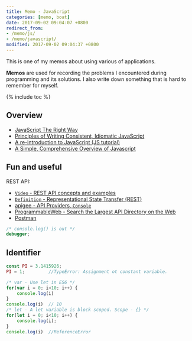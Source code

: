 ```yaml
---
title: Memo - JavaScript
categories: [memo, boat]
date: 2017-09-02 09:04:07 +0800
redirect_from: 
- /memo/js/
- /memo/javascript/
modified: 2017-09-02 09:04:37 +0800
---
```


This is one of my memos about using various of applications.

**Memos** are used for recording the problems I encountered during programming and its solutions. I also write down something that is hard to remember for myself.

<!--shoreline-->

{% include toc %}

## Overview

- [JavaScript The Right Way](http://jstherightway.org/)
- [Principles of Writing Consistent, Idiomatic JavaScript](https://github.com/rwaldron/idiomatic.js)
- [A re-introduction to JavaScript (JS tutorial)](https://developer.mozilla.org/en-US/docs/Web/JavaScript/A_re-introduction_to_JavaScript)
- [A Simple, Comprehensive Overview of Javascript](https://betterexplained.com/articles/the-single-page-javascript-overview/)

## Fun and useful

REST API:

- [`Video` - REST API concepts and examples](https://www.youtube.com/watch?v=7YcW25PHnAA)
- [`Definition` - Representational State Transfer (REST)](http://www.ics.uci.edu/~fielding/pubs/dissertation/rest_arch_style.htm)
- [apigee - API Providers, `Console`](https://apigee.com/providers)
- [ProgrammableWeb - Search the Largest API Directory on the Web](https://www.programmableweb.com/category/all/apis)
- [Postman](https://www.getpostman.com/postman)

``` js
/* console.log() is out */
debugger;
```

## Identifier

``` js
const PI = 3.1415926;
PI = 1;			//TypeError: Assignment ot constant variable.

/* var - Use let in ES6 */
for(var i = 0; i<10; i++) {
	console.log(i)
}
console.log(i)	// 10
/* let - A let variable is block scoped. Scope - {} */
for(let i = 0; i<10; i++) {
	console.log(i);
}
console.log(i)	//ReferenceError
```
